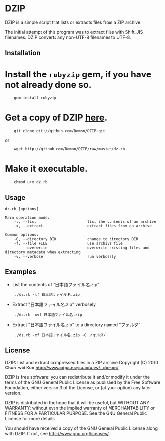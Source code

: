 DZIP
====

DZIP is a simple script that lists or extracts files from a ZIP archive.

The initial attempt of this program was to extract files with Shift_JIS
filenames. DZIP converts any non-UTF-8 filenames to UTF-8.


Installation
------------

#  Install the `rubyzip` gem, if you have not already done so.

        gem install rubyzip

#  Get a copy of DZIP [here](http://github.com/Domon/DZIP).

        git clone git://github.com/Domon/DZIP.git

   or 

        wget http://github.com/Domon/DZIP/raw/master/dz.rb

#  Make it executable.

        chmod u+x dz.rb


Usage
-----

    dz.rb [options]
    
    Main operation mode:
        -t, --list                       list the contents of an archive
        -x, --extract                    extract files from an archive
    
    Common options:
        -C, --directory DIR              change to directory DIR
        -f, --file FILE                  use archive file
            --overwrite                  overwrite existing files and directory metadata when extracting
        -v, --verbose                    run verbosely


Examples
--------

*  List the contents of "日本語ファイル名.zip"

        ./dz.rb -tf 日本語ファイル名.zip

*  Extract "日本語ファイル名.zip" verbosely

        ./dz.rb -xvf 日本語ファイル名.zip

*  Extract "日本語ファイル名.zip" to a directory named "フォルダ"

        ./dz.rb -xf 日本語ファイル名.zip -C フォルダ/


License
-------

DZIP: List and extract compressed files in a ZIP archive
Copyright (C) 2010  Chun-wei Kuo <http://www.cdpa.nsysu.edu.tw/~domon/>

DZIP is free software: you can redistribute it and/or modify
it under the terms of the GNU General Public License as published by
the Free Software Foundation, either version 3 of the License, or
(at your option) any later version.

DZIP is distributed in the hope that it will be useful,
but WITHOUT ANY WARRANTY; without even the implied warranty of
MERCHANTABILITY or FITNESS FOR A PARTICULAR PURPOSE.  See the
GNU General Public License for more details.

You should have received a copy of the GNU General Public License
along with DZIP.  If not, see <http://www.gnu.org/licenses/>.

